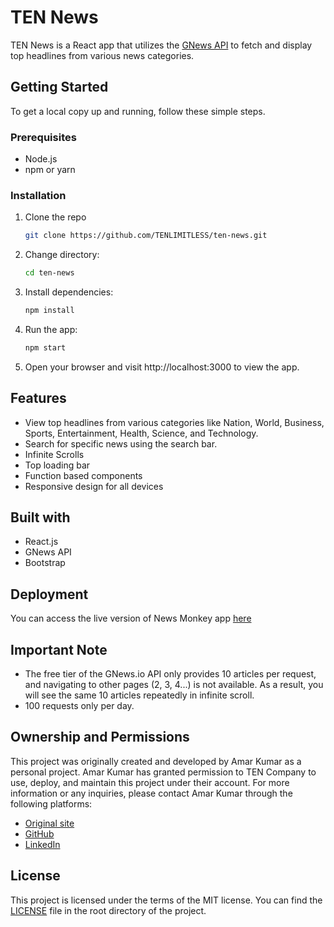 # TEN News

TEN News is a React app that utilizes the [GNews API](https://gnews.io/) to fetch and display top headlines from various news categories.

## Getting Started

To get a local copy up and running, follow these simple steps.

### Prerequisites

- Node.js
- npm or yarn

### Installation

1. Clone the repo
   ```sh
   git clone https://github.com/TENLIMITLESS/ten-news.git
2. Change directory:
   ```sh
   cd ten-news
3. Install dependencies:
   ```sh
   npm install
4. Run the app:
   ```sh
   npm start
5. Open your browser and visit http://localhost:3000 to view the app.

## Features
 - View top headlines from various categories like Nation, World, Business, Sports, Entertainment, Health, Science, and Technology.
 - Search for specific news using the search bar.
 - Infinite Scrolls
 - Top loading bar
 - Function based components
 - Responsive design for all devices

## Built with
 - React.js
 - GNews API
 - Bootstrap

## Deployment
You can access the live version of News Monkey app [here](https://ten-news-vert.vercel.app)

## Important Note
 - The free tier of the GNews.io API only provides 10 articles per request, and navigating to other pages (2, 3, 4...) is not available. As a result, you will see the same 10 articles repeatedly in infinite scroll.
 - 100 requests only per day.

## Ownership and Permissions
This project was originally created and developed by Amar Kumar as a personal project. Amar Kumar has granted permission to TEN Company to use, deploy, and maintain this project under their account. For more information or any inquiries, please contact Amar Kumar through the following platforms:
- [Original site](https://amar-codingenthusiast.github.io/news-monkey3)
- [GitHub](https://github.com/amar-codingenthusiast)
- [LinkedIn](https://www.linkedin.com/in/amar-codingenthusiast)

## License
This project is licensed under the terms of the MIT license. You can find the [LICENSE](LICENSE) file in the root directory of the project.
